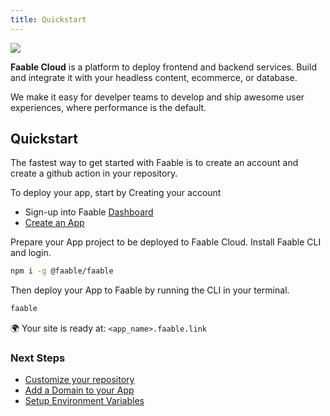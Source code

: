 ```yaml
---
title: Quickstart
---
```


![](https://api-cabled.app.faable.com/screenshot?url=https://core-brand-cards.app.faable.com/card/faable?title=Documentation)

**Faable Cloud** is a platform to deploy frontend and backend services. Build and integrate it with your headless content, ecommerce, or database.

We make it easy for develper teams to develop and ship awesome user experiences, where performance is the default.

## Quickstart

The fastest way to get started with Faable is to create an account and create a github action in your repository.

To deploy your app, start by Creating your account

- Sign-up into Faable [Dashboard](https://www.faable.com/dashboard)
- [Create an App](https://www.faable.com/dashboard/apps)

Prepare your App project to be deployed to Faable Cloud. Install Faable CLI and login.

```bash
npm i -g @faable/faable
```

Then deploy your App to Faable by running the CLI in your terminal.

```bash
faable
```

🌍 Your site is ready at: `<app_name>.faable.link`

### Next Steps

- [Customize your repository](apps/configuration.md)
- [Add a Domain to your App](domains/add-a-domain.md)
- [Setup Environment Variables](domains/env.md)
